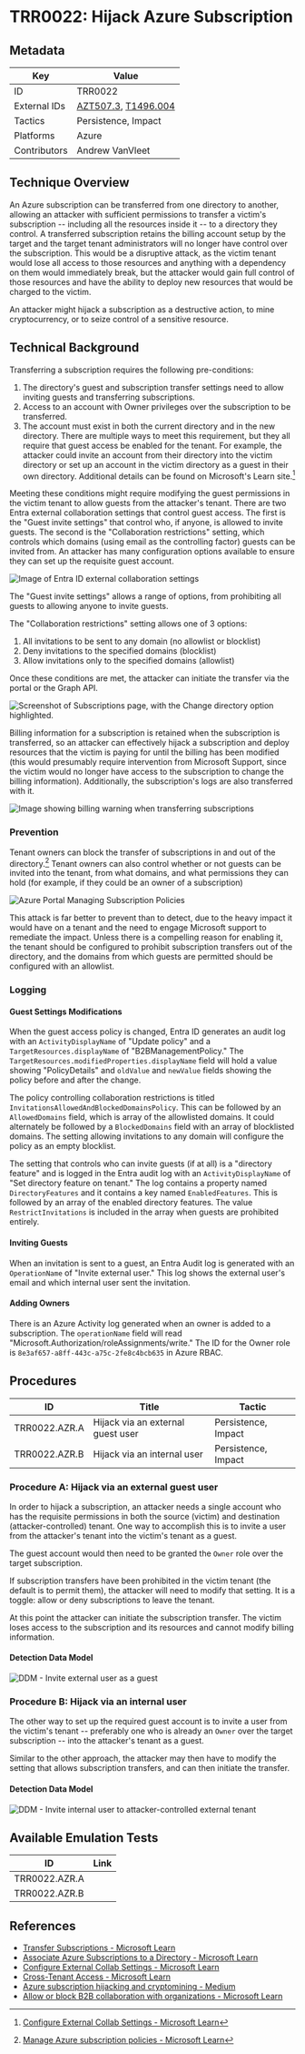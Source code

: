 # TRR0022: Hijack Azure Subscription

## Metadata

| Key          | Value                                      |
|--------------|--------------------------------------------|
| ID           | TRR0022                                    |
| External IDs | [AZT507.3], [T1496.004]                    |
| Tactics      | Persistence, Impact                        |
| Platforms    | Azure                                      |
| Contributors | Andrew VanVleet                            |

## Technique Overview

An Azure subscription can be transferred from one directory to another, allowing
an attacker with sufficient permissions to transfer a victim's subscription --
including all the resources inside it -- to a directory they control. A
transferred subscription retains the billing account setup by the target and the
target tenant administrators will no longer have control over the subscription.
This would be a disruptive attack, as the victim tenant would lose all access to
those resources and anything with a dependency on them would immediately break,
but the attacker would gain full control of those resources and have the ability
to deploy new resources that would be charged to the victim.

An attacker might hijack a subscription as a destructive action, to mine
cryptocurrency, or to seize control of a sensitive resource.

## Technical Background

Transferring a subscription requires the following pre-conditions:

1. The directory's guest and subscription transfer settings need to allow
    inviting guests and transferring subscriptions.
2. Access to an account with Owner privileges over the subscription to be
    transferred.
3. The account must exist in both the current directory and in the new
    directory. There are multiple ways to meet this requirement, but they all
    require that guest access be enabled for the tenant. For example, the
    attacker could invite an account from their directory into the victim
    directory or set up an account in the victim directory as a guest in their
    own directory. Additional details can be found on Microsoft's Learn
    site.[^1]

Meeting these conditions might require modifying the guest permissions in the
victim tenant to allow guests from the attacker's tenant. There are two Entra
external collaboration settings that control guest access. The first is the
"Guest invite settings" that control who, if anyone, is allowed to invite
guests. The second is the "Collaboration restrictions" setting, which controls
which domains (using email as the controlling factor) guests can be invited
from. An attacker has many configuration options available to ensure they can
set up the requisite guest account.

![Image of Entra ID external collaboration settings](images/entra_guest_settings.png)

The "Guest invite settings" allows a range of options, from prohibiting all
guests to allowing anyone to invite guests.

The "Collaboration restrictions" setting allows one of 3 options:

1. All invitations to be sent to any domain (no allowlist or blocklist)
2. Deny invitations to the specified domains (blocklist)
3. Allow invitations only to the specified domains (allowlist)

Once these conditions are met, the attacker can initiate the transfer via the
portal or the Graph API.

![Screenshot of Subscriptions page, with the Change directory option highlighted.](images/change_directory.png)

Billing information for a subscription is retained when the subscription is
transferred, so an attacker can effectively hijack a subscription and deploy
resources that the victim is paying for until the billing has been modified
(this would presumably require intervention from Microsoft Support, since the
victim would no longer have access to the subscription to change the billing
information). Additionally, the subscription's logs are also transferred with
it.

![Image showing billing warning when transferring subscriptions](images/change_directory_billing.png)

### Prevention

Tenant owners can block the transfer of subscriptions in and out of the
directory.[^2] Tenant owners can also control whether or not guests can be
invited into the tenant, from what domains, and what permissions they can hold
(for example, if they could be an owner of a subscription)

![Azure Portal Managing Subscription Policies](images/manage_sub_policies.png)

This attack is far better to prevent than to detect, due to the heavy impact it
would have on a tenant and the need to engage Microsoft support to remediate the
impact. Unless there is a compelling reason for enabling it, the tenant should
be configured to prohibit subscription transfers out of the directory, and the
domains from which guests are permitted should be configured with an allowlist.

### Logging

#### Guest Settings Modifications

When the guest access policy is changed, Entra ID generates an audit log with an
`ActivityDisplayName` of "Update policy" and a `TargetResources.displayName` of
"B2BManagementPolicy." The `TargetResources.modifiedProperties.displayName`
field will hold a value showing "PolicyDetails" and `oldValue` and `newValue`
fields showing the policy before and after the change.

The policy controlling collaboration restrictions is titled
`InvitationsAllowedAndBlockedDomainsPolicy`. This can be followed by an
`AllowedDomains` field, which is array of the allowlisted domains. It could
alternately be followed by a `BlockedDomains` field with an array of blocklisted
domains. The setting allowing invitations to any domain will configure the
policy as an empty blocklist.

The setting that controls who can invite guests (if at all) is a "directory
feature" and is logged in the Entra audit log with an `ActivityDisplayName` of
"Set directory feature on tenant." The log contains a property named
`DirectoryFeatures` and it contains a key named `EnabledFeatures`. This is
followed by an array of the enabled directory features. The value
`RestrictInvitations` is included in the array when guests are prohibited
entirely.

#### Inviting Guests

When an invitation is sent to a guest, an Entra Audit log is generated with an
`OperationName` of "Invite external user." This log shows the external user's
email and which internal user sent the invitation.

#### Adding Owners

There is an Azure Activity log generated when an owner is added to a
subscription. The `operationName` field will read
"Microsoft.Authorization/roleAssignments/write."  The ID for the Owner role is
`8e3af657-a8ff-443c-a75c-2fe8c4bcb635` in Azure RBAC.

## Procedures

| ID                | Title            | Tactic            |
|-------------------|------------------|-------------------|
| TRR0022.AZR.A     | Hijack via an external guest user  | Persistence, Impact |
| TRR0022.AZR.B     | Hijack via an internal user             | Persistence, Impact |

### Procedure A: Hijack via an external guest user

In order to hijack a subscription, an attacker needs a single account who has
the requisite permissions in both the source (victim) and destination
(attacker-controlled) tenant.  One way to accomplish this is to invite a user
from the attacker's tenant into the victim's tenant as a guest.

The guest account would then need to be granted the `Owner` role over the target
subscription.

If subscription transfers have been prohibited in the victim tenant (the default
is to permit them), the attacker will need to modify that setting. It is a
toggle: allow or deny subscriptions to leave the tenant.

At this point the attacker can initiate the subscription transfer. The victim
loses access to the subscription and its resources and cannot modify billing
information.

#### Detection Data Model

![DDM - Invite external user as a guest](ddms/trr0022_a.png)

### Procedure B: Hijack via an internal user

The other way to set up the required guest account is to invite a user from the
victim's tenant -- preferably one who is already an `Owner` over the target
subscription -- into the attacker's tenant as a guest.

Similar to the other approach, the attacker may then have to modify the setting
that allows subscription transfers, and can then initiate the transfer.

#### Detection Data Model

![DDM - Invite internal user to attacker-controlled external tenant](ddms/trr0022_b.png)

## Available Emulation Tests

| ID            | Link             |
|---------------|------------------|
| TRR0022.AZR.A |                  |
| TRR0022.AZR.B |                  |

## References

- [Transfer Subscriptions - Microsoft Learn]
- [Associate Azure Subscriptions to a Directory - Microsoft Learn]
- [Configure External Collab Settings - Microsoft Learn]
- [Cross-Tenant Access - Microsoft Learn]
- [Azure subscription hijacking and cryptomining - Medium]
- [Allow or block B2B collaboration with organizations - Microsoft Learn]

[AZT507.3]: https://microsoft.github.io/Azure-Threat-Research-Matrix/Persistence/AZT507/AZT507-3/
[T1496.004]: https://attack.mitre.org/techniques/T1496/004/
[Transfer Subscriptions - Microsoft Learn]: https://learn.microsoft.com/en-us/azure/role-based-access-control/transfer-subscription
[Associate Azure Subscriptions to a Directory - Microsoft Learn]: https://learn.microsoft.com/en-us/entra/fundamentals/how-subscriptions-associated-directory
[Configure External Collab Settings - Microsoft Learn]: https://learn.microsoft.com/en-us/entra/external-id/external-collaboration-settings-configure
[Cross-Tenant Access - Microsoft Learn]: https://learn.microsoft.com/en-us/entra/external-id/cross-tenant-access-overview
[Azure subscription hijacking and cryptomining - Medium]: https://derkvanderwoude.medium.com/azure-subscription-hijacking-and-cryptomining-86c2ac018983
[Allow or block B2B collaboration with organizations - Microsoft Learn]: https://learn.microsoft.com/en-us/entra/external-id/allow-deny-list

[^1]: [Configure External Collab Settings - Microsoft Learn](https://learn.microsoft.com/en-us/entra/external-id/external-collaboration-settings-configure)
[^2]: [Manage Azure subscription policies - Microsoft Learn](https://learn.microsoft.com/en-us/azure/cost-management-billing/manage/manage-azure-subscription-policy)

